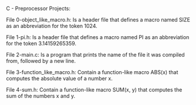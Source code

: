 C - Preprocessor Projects:

File 0-object_like_macro.h: Is a header file that defines a macro named SIZE as an abbreviation for the token 1024.

File 1-pi.h: Is a header file that defines a macro named PI as an abbreviation for the token 3.14159265359.

File 2-main.c: Is a program that prints the name of the file it was compiled from, followed by a new line.

File 3-function_like_macro.h: Contain a function-like macro ABS(x) that computes the absolute value of a number x.

File 4-sum.h: Contain a function-like macro SUM(x, y) that computes the sum of the numbers x and y.
